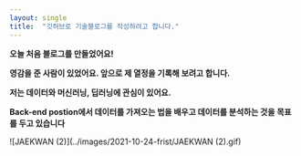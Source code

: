 ```yaml
---
layout: single
title:  "깃허브로 기술블로그를 작성하려고 합니다."
---
```

**오늘 처음 블로그를 만들었어요!**

**영감을 준 사람이 있었어요. 앞으로 제 열정을 기록해 보려고 합니다.**

**저는 데이터와 머신러닝, 딥러닝에 관심이 있어요.**

**Back-end postion에서 데이터를 가져오는 법을 배우고 데이터를 분석하는 것을 목표를 두고 있습니다**

![JAEKWAN (2)](../images/2021-10-24-frist/JAEKWAN (2).gif)
